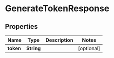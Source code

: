 
# GenerateTokenResponse

## Properties
Name | Type | Description | Notes
------------ | ------------- | ------------- | -------------
**token** | **String** |  |  [optional]




